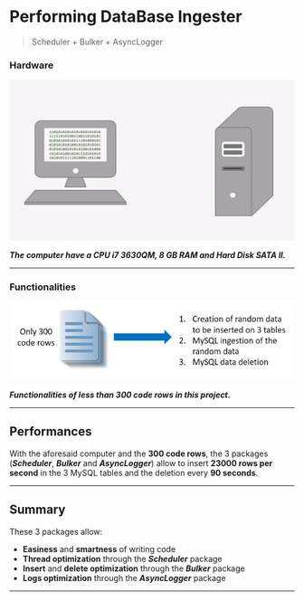 
# Performing DataBase Ingester

> Scheduler + Bulker + AsyncLogger

### Hardware

![From CPU To Hard Disk](src/main/resources/CPU2HD.gif)

***The computer have a CPU i7 3630QM, 8 GB RAM and Hard Disk SATA II.***

---
### Functionalities

![Functionalities](src/main/resources/Functionalities.JPG)

***Functionalities of less than 300 code rows in this project.***

---
## Performances

With the aforesaid computer and the **300 code rows**, the 3 packages (***Scheduler***, ***Bulker*** and 
***AsyncLogger***) allow to insert **23000 rows per second** in the 3 MySQL tables and the deletion 
every **90 seconds**.

---
## Summary

These 3 packages allow:

- **Easiness** and **smartness** of writing code 
- **Thread optimization** through the ***Scheduler*** package
- **Insert** and **delete optimization** through the ***Bulker*** package
- **Logs optimization** through the ***AsyncLogger*** package

---
